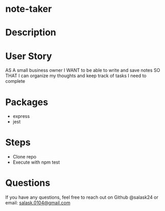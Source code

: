 # note-taker

# Description

# User Story
AS A small business owner
I WANT to be able to write and save notes
SO THAT I can organize my thoughts and keep track of tasks I need to complete

# Packages
- express
- jest

# Steps
- Clone repo
- Execute with npm test 

# Questions
If you have any questions, feel free to reach out on Github @salask24 or email: salask.0104@gmail.com